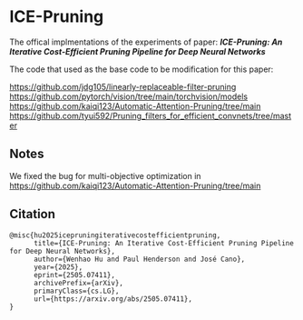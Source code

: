 # ICE-Pruning

The offical implmentations of the experiments of paper: <em><strong>ICE-Pruning: An Iterative Cost-Efficient Pruning Pipeline for Deep Neural Networks</em></strong>

The code that used as the base code to be modification for this paper:

https://github.com/jdg105/linearly-replaceable-filter-pruning<br>
https://github.com/pytorch/vision/tree/main/torchvision/models<br>
https://github.com/kaiqi123/Automatic-Attention-Pruning/tree/main<br>
https://github.com/tyui592/Pruning_filters_for_efficient_convnets/tree/master

## Notes
We fixed the bug for multi-objective optimization in https://github.com/kaiqi123/Automatic-Attention-Pruning/tree/main

## Citation

```
@misc{hu2025icepruningiterativecostefficientpruning,
      title={ICE-Pruning: An Iterative Cost-Efficient Pruning Pipeline for Deep Neural Networks}, 
      author={Wenhao Hu and Paul Henderson and José Cano},
      year={2025},
      eprint={2505.07411},
      archivePrefix={arXiv},
      primaryClass={cs.LG},
      url={https://arxiv.org/abs/2505.07411}, 
}
```




